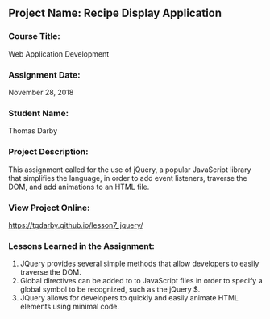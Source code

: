 ## Project Name:  Recipe Display Application

### Course Title:
Web Application Development

### Assignment Date:  
November 28, 2018

### Student Name:  
Thomas Darby

### Project Description:
This assignment called for the use of jQuery, a popular JavaScript library that simplifies the language, in order to add event listeners, traverse the DOM, and add animations to an HTML file.

### View Project Online:
https://tgdarby.github.io/lesson7_jquery/

### Lessons Learned in the Assignment:
1. JQuery provides several simple methods that allow developers to easily traverse the DOM.
2. Global directives can be added to to JavaScript files in order to specify a global symbol to be recognized, such as the jQuery $.
3. JQuery allows for developers to quickly and easily animate HTML elements using minimal code.

